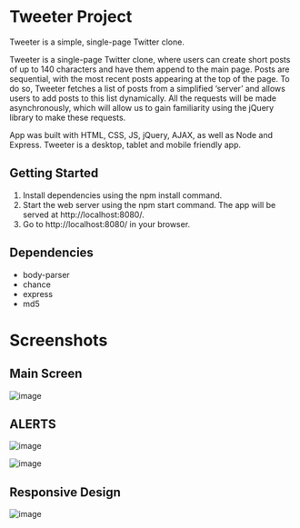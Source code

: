 # Tweeter Project

Tweeter is a simple, single-page Twitter clone.

Tweeter is a single-page Twitter clone, where users can create short posts of up to 140 characters and have them append to the main page. Posts are sequential, with the most recent posts appearing at the top of the page. To do so, Tweeter fetches a list of posts from a simplified ‘server’ and allows users to add posts to this list dynamically. All the requests will be made asynchronously, which will allow us to gain familiarity using the jQuery library to make these requests.

App was built with HTML, CSS, JS, jQuery, AJAX, as well as Node and Express. Tweeter is a desktop, tablet and mobile friendly app.

## Getting Started

1. Install dependencies using the npm install command.
2. Start the web server using the npm start command. The app will be served at http://localhost:8080/.
3. Go to http://localhost:8080/ in your browser.

## Dependencies

- body-parser
- chance
- express
- md5

# Screenshots

## Main Screen

![image](https://user-images.githubusercontent.com/36705663/235379986-81b0a105-25e3-49fd-b6dc-2487a6206d3e.png)

## ALERTS

![image](https://user-images.githubusercontent.com/36705663/235380051-42270026-eecb-4aae-89f6-0b5f1dafce2a.png)

![image](https://user-images.githubusercontent.com/36705663/235380072-f6d7c852-6324-4a42-83e1-50348e87019c.png)

## Responsive Design

![image](https://user-images.githubusercontent.com/36705663/235380138-3c0d2d90-4bb3-4b74-aa23-3c4972c7f80e.png)

